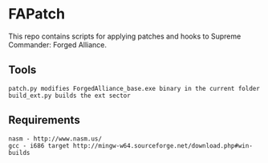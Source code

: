 FAPatch
=======

This repo contains scripts for applying patches and hooks to Supreme Commander: Forged Alliance.



Tools
-----

	patch.py modifies ForgedAlliance_base.exe binary in the current folder
	build_ext.py builds the ext sector


Requirements
------------
	
	nasm - http://www.nasm.us/
	gcc - i686 target http://mingw-w64.sourceforge.net/download.php#win-builds
